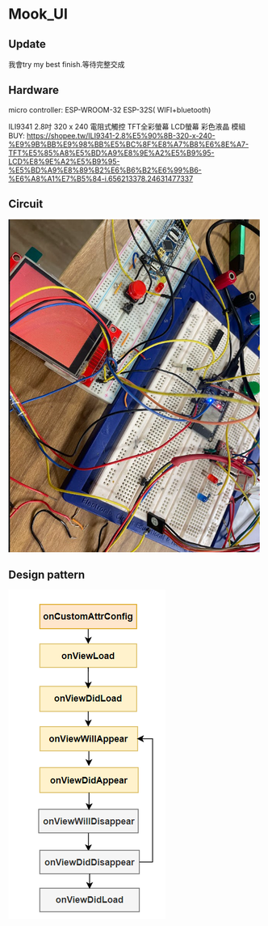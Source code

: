 # Mook_UI
## Update
我會try my best finish.等待完整交成


##  Hardware
micro controller: ESP-WROOM-32 ESP-32S( WIFI+bluetooth)  

ILI9341 2.8吋 320 x 240 電阻式觸控 TFT全彩螢幕 LCD螢幕 彩色液晶 模組
BUY: https://shopee.tw/ILI9341-2.8%E5%90%8B-320-x-240-%E9%9B%BB%E9%98%BB%E5%BC%8F%E8%A7%B8%E6%8E%A7-TFT%E5%85%A8%E5%BD%A9%E8%9E%A2%E5%B9%95-LCD%E8%9E%A2%E5%B9%95-%E5%BD%A9%E8%89%B2%E6%B6%B2%E6%99%B6-%E6%A8%A1%E7%B5%84-i.656213378.24631477337

## Circuit
![image](https://github.com/sfsf100/Mook_UI/blob/main/IMAGE/DISPLAYER.png)


## Design pattern
![image](https://github.com/sfsf100/Mook_UI/blob/main/IMAGE/page_life.png)


